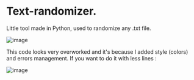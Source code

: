 # Text-randomizer.
Little tool made in Python, used to randomize any .txt file.

![image](https://user-images.githubusercontent.com/49789253/112753682-e6a1bf80-8fd8-11eb-993a-31072318f69b.png)

This code looks very overworked and it's because I added style (colors) and errors management.
If you want to do it with less lines : 

![image](https://user-images.githubusercontent.com/49789253/112728082-c238db00-8f25-11eb-8026-6a23abc1220f.png)

